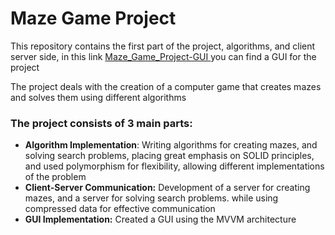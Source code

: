 
# Maze Game Project

This repository contains the first part of the project, algorithms, and client server side, in this link [Maze_Game_Project-GUI
](https://github.com/OranBe/Maze_Game_Project-GUI) you can find a GUI for the project

The project deals with the creation of a computer game that creates mazes and solves them using different algorithms 

### The project consists of 3 main parts:
- **Algorithm Implementation**: Writing algorithms for creating mazes, and solving search problems, placing great emphasis on SOLID principles, and used polymorphism for flexibility, allowing different implementations of the problem
- **Client-Server Communication:** Development of a server for creating mazes, and a server for solving search problems. while using compressed data for effective communication
- **GUI Implementation:** Created a GUI using the MVVM architecture




